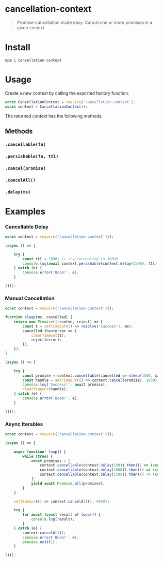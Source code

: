 # cancellation-context

> Promise-cancellation made easy. Cancel one or more promises in a given context.

# Install

`npm i cancellation-context`

# Usage

Create a new context by calling the exported factory function.

```js
const CancellationContext = require('cancellation-context');
const context = CancellationContext();
```

The returned context has the following methods.

## Methods

### `.cancellable(fn)`

### `.persishable(fn, ttl)`

### `.cancel(promise)`

### `.cancelAll()`

### `.delay(ms)`

# Examples

### Cancellable Delay

```js
const context = require('cancellation-context')();

(async () => {

    try {
        const ttl = 1000; // try increasing to 10000
        console.log(await context.perishable(context.delay(1500), ttl).then(() => 'success'));
    } catch (e) {
        console.error('Boom!', e);
    }

})();
```

### Manual Cancellation

```js
const context = require('cancellation-context')();

function sleep(ms, cancelled) {
    return new Promise((resolve, reject) => {
        const t = setTimeout(() => resolve('success'), ms);
        cancelled.then(error => {
            clearTimeout(t);
            reject(error);
        });
    });
}

(async () => {

    try {
        const promise = context.cancellable(cancelled => sleep(1500, cancelled));
        const handle = setTimeout(() => context.cancel(promise), 1000); // try increasing to 10000
        console.log('Success!', await promise);
        clearTimeout(handle);
    } catch (e) {
        console.error('Boom!', e);
    }

})();
```

### Async Iterables

```js
const context = require('cancellation-context')();

(async () => {

    async function* loop() {
        while (true) {
            const promises = [
                context.cancellable(context.delay(500)).then(() => (console.log('done'),'success')),
                context.cancellable(context.delay(1000)).then(() => (console.log('done'),'success')),
                context.cancellable(context.delay(1500)).then(() => (console.log('done'),'success'))
            ];
            yield await Promise.all(promises);
        }
    }

    setTimeout(() => context.cancelAll(), 4000);

    try {
        for await (const result of loop()) {
            console.log(result);
        }
    } catch (e) {
        context.cancelAll();
        console.error('Boom!', e);
        process.exit(1);
    }

})();
```
